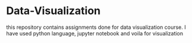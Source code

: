 # Data-Visualization
this repository contains assignments done for data visualization course. I have used python language, jupyter notebook and voila for visualization
